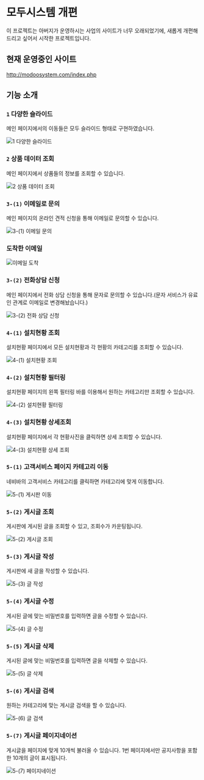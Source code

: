 # 모두시스템 개편
이 프로젝트는 아버지가 운영하시는 사업의 사이트가 너무 오래되었기에, 새롭게 개편해드리고 싶어서 시작한 프로젝트입니다.

## 현재 운영중인 사이트
http://modoosystem.com/index.php

## 기능 소개

### `1` 다양한 슬라이드

메인 페이지에서의 이동들은 모두 슬라이드 형태로 구현하였습니다.

![1 다양한 슬라이드](https://user-images.githubusercontent.com/117655658/229714378-5ba4b5ea-da36-4f5f-86be-3cc99e5e0279.gif)

### `2` 상품 데이터 조회

메인 페이지에서 상품들의 정보를 조회할 수 있습니다.

![2 상품 데이터 조회](https://user-images.githubusercontent.com/117655658/229714805-cfa33fd6-d86b-4dc1-831c-78dea9d53267.gif)

### `3-(1)` 이메일로 문의

메인 페이지의 온라인 견적 신청을 통해 이메일로 문의할 수 있습니다.

![3-(1) 이메일 문의](https://user-images.githubusercontent.com/117655658/229715068-41c3348e-b7d1-4627-b8b1-ecfc111e9c49.gif)

### 도착한 이메일
![이메일 도착](https://user-images.githubusercontent.com/117655658/229717002-d3e8c03b-9b88-44ab-a124-fb705bbf6a47.PNG)

### `3-(2)` 전화상담 신청

메인 페이지에서 전화 상담 신청을 통해 문자로 문의할 수 있습니다.(문자 서비스가 유료인 관계로 이메일로 변경해놨습니다.)

![3-(2) 전화 상담 신청](https://user-images.githubusercontent.com/117655658/229717122-1536c314-71f2-41bd-8bdc-180c826df393.gif)

### `4-(1)` 설치현황 조회

설치현황 페이지에서 모든 설치현황과 각 현황의 카테고리를 조회할 수 있습니다.

![4-(1) 설치현황 조회](https://user-images.githubusercontent.com/117655658/229715411-eb61b18d-0e8b-426d-88f3-c5fd94ab5278.gif)

### `4-(2)` 설치현황 필터링

설치현황 페이지의 왼쪽 필터링 바를 이용해서 원하는 카테고리만 조회할 수 있습니다.

![4-(2) 설치현황 필터링](https://user-images.githubusercontent.com/117655658/229729635-48cc401c-0578-4284-889e-2f206a04ac45.gif)


### `4-(3)` 설치현황 상세조회

설치현황 페이지에서 각 현황사진을 클릭하면 상세 조회할 수 있습니다.

![4-(3) 설치현황 상세 조회](https://user-images.githubusercontent.com/117655658/229715738-79cb4af5-d5f5-4889-a3a8-5fa204e13b18.gif)

### `5-(1)` 고객서비스 페이지 카테고리 이동

네비바의 고객서비스 카테고리를 클릭하면 카테고리에 맞게 이동합니다.

![5-(1) 게시판 이동](https://user-images.githubusercontent.com/117655658/229715986-5296216a-3d4c-4108-805a-0f60026a8536.gif)

### `5-(2)` 게시글 조회

게시판에 게시된 글을 조회할 수 있고, 조회수가 카운팅됩니다.

![5-(2) 게시글 조회](https://user-images.githubusercontent.com/117655658/229716139-4c3ad956-72c4-4b1e-a30d-c0bb72d3072a.gif)

### `5-(3)` 게시글 작성

게시판에 새 글을 작성할 수 있습니다.

![5-(3) 글 작성](https://user-images.githubusercontent.com/117655658/229716209-1a006da3-f500-45b9-abf6-59eaf7c30993.gif)

### `5-(4)` 게시글 수정

게시된 글에 맞는 비밀번호를 입력하면 글을 수정할 수 있습니다.

![5-(4) 글 수정](https://user-images.githubusercontent.com/117655658/229716274-09335b99-4288-4691-94d9-47a0338c0450.gif)

### `5-(5)` 게시글 삭제

게시된 글에 맞는 비밀번호를 입력하면 글을 삭제할 수 있습니다.

![5-(5) 글 삭제](https://user-images.githubusercontent.com/117655658/229716374-7ac41137-17e7-49a4-907d-2ff38d0c0285.gif)

### `5-(6)` 게시글 검색

원하는 카테고리에 맞는 게시글 검색을 할 수 있습니다. 

![5-(6) 글 검색](https://user-images.githubusercontent.com/117655658/229716555-6f597824-6432-4218-b16e-a71ce732950e.gif)

### `5-(7)` 게시글 페이지네이션

게시글을 페이지에 맞게 10개씩 불러올 수 있습니다. 1번 페이지에서만 공지사항을 포함한 10개의 글이 표시됩니다.

![5-(7) 페이지네이션](https://user-images.githubusercontent.com/117655658/229716711-ed7a40f1-30f0-4675-a756-a4af277aa44a.gif)



